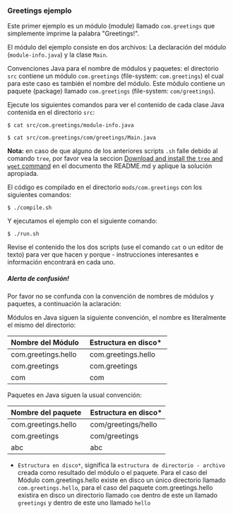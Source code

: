 ### Greetings ejemplo

Este primer ejemplo es un módulo (module) llamado `com.greetings` que simplemente imprime la palabra "Greetings!". 

El módulo del ejemplo consiste en dos archivos: 
La declaración del módulo (`module-info.java`) y la clase `Main`.

Convenciones Java para el nombre de módulos y paquetes: el directorio `src` contiene un módulo `com.greetings` (file-system: `com.greetings`) el cual para este caso es también el nombre del módulo.
Este módulo contiene un paquete (package) llamado `com.greetings` (file-system: `com/greetings`).

Ejecute los siguientes comandos para ver el contenido de cada clase Java contenida en el directorio `src`:

    $ cat src/com.greetings/module-info.java

    $ cat src/com.greetings/com/greetings/Main.java

**Nota:** en caso de que alguno de los anteriores scripts `.sh` falle debido al comando `tree`, por favor vea la seccion [Download and install the `tree` and `wget` command](../../es/README.md) en el documento the README.md y aplique la solución apropiada.

El código es compilado en el directorio `mods/com.greetings` con los siguientes comandos:

    $ ./compile.sh
    
Y ejecutamos el ejemplo con el siguiente comando:
    
    $ ./run.sh
    
Revise el contenido the los dos scripts (use el comando `cat` o un editor de texto) para ver que hacen y porque - instrucciones interesantes e información encontrará en cada uno.

##### Alerta de confusión!

Por favor no se confunda con la convención de nombres de módulos y paquetes, a continuación la aclaración:

Módulos en Java siguen la siguiente convención, el nombre es literalmente el mismo del directorio:

| Nombre del Módulo   | Estructura en disco*  |
|---------------------|-----------------------|
| com.greetings.hello |  com.greetings.hello  |
| com.greetings       |  com.greetings        |
| com                 |  com                  |


Paquetes en Java siguen la usual convención:

| Nombre del paquete  | Estructura en disco*  |
|---------------------|-----------------------|
| com.greetings.hello | com/greetings/hello   |
| com.greetings       | com/greetings         |
| abc                 | abc                   |

* `Estructura en disco*`, significa la `estructura de directorio - archivo` creada como resultado del módulo o el paquete. Para el caso del Módulo com.greetings.hello existe en disco un único directorio llamado `com.greetings.hello`, para el caso del paquete com.greetings.hello existira en disco un directorio llamado `com` dentro de este un llamado `greetings` y dentro de este uno llamado `hello`
